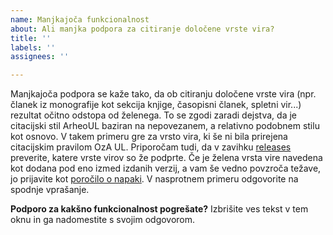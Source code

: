 ```yaml
---
name: Manjkajoča funkcionalnost
about: Ali manjka podpora za citiranje določene vrste vira?
title: ''
labels: ''
assignees: ''

---
```


Manjkajoča podpora se kaže tako, da ob citiranju določene vrste vira (npr. članek iz monografije kot sekcija knjige, časopisni članek, spletni vir...) rezultat očitno odstopa od želenega. To se zgodi zaradi dejstva, da je citacijski stil ArheoUL baziran na nepovezanem, a relativno podobnem stilu kot osnovo. V takem primeru gre za vrsto vira, ki še ni bila prirejena citacijskim pravilom OzA UL.
Priporočam tudi, da v zavihku [releases](https://github.com/enej-ls/recsa/releases) preverite, katere vrste virov so že podprte. Če je želena vrsta vire navedena kot dodana pod eno izmed izdanih verzij, a vam še vedno povzroča težave, jo prijavite kot [poročilo o napaki](https://github.com/enej-ls/recsa/issues/new?assignees=&labels=&projects=&template=poro%C4%8Dilo-o-napaki.md&title=). V nasprotnem primeru odgovorite na spodnje vprašanje.

**Podporo za kakšno funkcionalnost pogrešate?**
Izbrišite ves tekst v tem oknu in ga nadomestite s svojim odgovorom.
